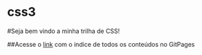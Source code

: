 # css3

#Seja bem vindo a minha trilha de CSS!

##Acesse o [link](https://hugo-paiva.github.io/css3/index.html) com o indice de todos os conteúdos no GitPages
